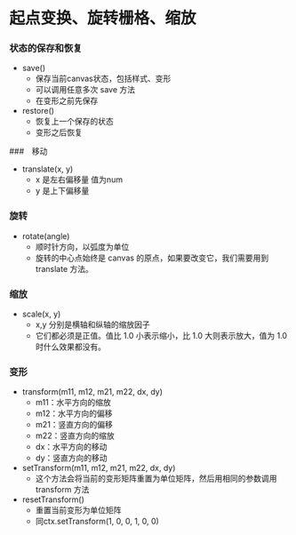 # 起点变换、旋转栅格、缩放
### 状态的保存和恢复
- save()
  - 保存当前canvas状态，包括样式、变形
  - 可以调用任意多次 save 方法
  - 在变形之前先保存
- restore()
  - 恢复上一个保存的状态
  - 变形之后恢复

###　移动
- translate(x, y)
  - x 是左右偏移量  值为num
  - y 是上下偏移量

### 旋转
- rotate(angle)
  - 顺时针方向，以弧度为单位
  - 旋转的中心点始终是 canvas 的原点，如果要改变它，我们需要用到 translate 方法。

### 缩放
- scale(x, y)
  - x,y 分别是横轴和纵轴的缩放因子
  - 它们都必须是正值。值比 1.0 小表示缩小，比 1.0 大则表示放大，值为 1.0 时什么效果都没有。

### 变形
- transform(m11, m12, m21, m22, dx, dy)
  - m11：水平方向的缩放
  - m12：水平方向的偏移
  - m21：竖直方向的偏移
  - m22：竖直方向的缩放
  - dx：水平方向的移动
  - dy：竖直方向的移动
- setTransform(m11, m12, m21, m22, dx, dy)
  - 这个方法会将当前的变形矩阵重置为单位矩阵，然后用相同的参数调用 transform 方法
- resetTransform()
  - 重置当前变形为单位矩阵
  - 同ctx.setTransform(1, 0, 0, 1, 0, 0)
